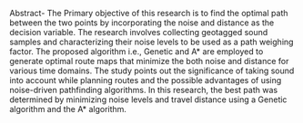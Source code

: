 Abstract- The Primary objective of this research is to find the optimal path between the two points by incorporating the noise and distance as the decision variable. The research involves collecting geotagged sound samples and characterizing their noise levels to be used as a path weighing factor. The proposed algorithm i.e., Genetic and A* are employed to generate optimal route maps that minimize the both noise and distance for various time domains. The study points out the significance of taking sound into account while planning routes and the possible advantages of using noise-driven pathfinding algorithms. In this research, the best path was determined by minimizing noise levels and travel distance using a Genetic algorithm and the A* algorithm.

